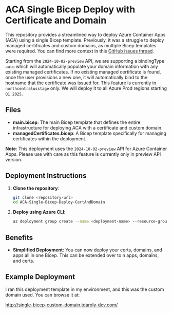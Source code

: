 # ACA Single Bicep Deploy with Certificate and Domain

This repository provides a streamlined way to deploy Azure Container Apps (ACA) using a single Bicep template. Previously, it was a struggle to deploy managed certificates and custom domains, as multiple Bicep templates were required. You can find more context in this [GitHub issues thread](https://github.com/microsoft/azure-container-apps/issues/796).

Starting from the `2024-10-02-preview` API, we are supporting a bindingType `auto` which will automatically populate your domain information with any existing managed certificates. If no existing managed certificate is found, once the user provisions a new one, it will automatically bind to the hostname that the certificate was issued for. This feature is currently in `northcentralusstage` only. We will deploy it to all Azure Prod regions starting `Q1 2025`.

## Files

- **main.bicep**: The main Bicep template that defines the entire infrastructure for deploying ACA with a certificate and custom domain.
- **managedCertificates.bicep**: A Bicep template specifically for managing certificates within the deployment.

**Note**: This deployment uses the `2024-10-02-preview` API for Azure Container Apps. Please use with care as this feature is currently only in preview API version.

## Deployment Instructions

1. **Clone the repository**:
    ```sh
    git clone <repository-url>
    cd ACA-Single-Bicep-Deploy-CertAndDomain
    ```

2. **Deploy using Azure CLI**:
    ```sh
    az deployment group create --name <deployment-name> --resource-group <resource-group-name> --template-file main.bicep
    ```

## Benefits

- **Simplified Deployment**: You can now deploy your certs, domains, and apps all in one Bicep. This can be extended over to n apps, domains, and certs.

## Example Deployment

I ran this deployment template in my environment, and this was the custom domain used. You can browse it at:

http://single-bicep-custom-domain.tdaroly-dev.com/
